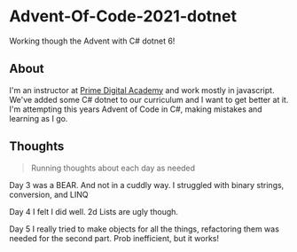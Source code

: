# Advent-Of-Code-2021-dotnet
Working though the Advent with C# dotnet 6! 


## About
I'm an instructor at [Prime Digital Academy](primeacademy.io) and work mostly in javascript. 
We've added some C# dotnet to our curriculum and I want to get better at it. I'm attempting this years Advent of Code in C#, making mistakes and learning as I go.

## Thoughts
> Running thoughts about each day as needed

Day 3 was a BEAR. And not in a cuddly way. I struggled with binary strings, conversion, and LINQ

Day 4 I felt I did well. 2d Lists are ugly though.

Day 5 I really tried to make objects for all the things, refactoring them was needed for the second part. Prob inefficient, but it works!

